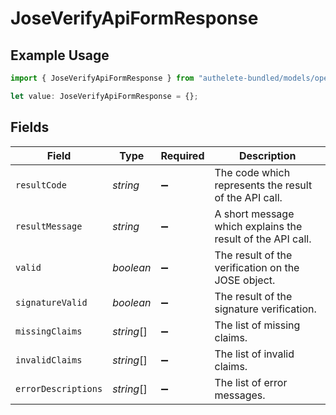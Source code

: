 # JoseVerifyApiFormResponse

## Example Usage

```typescript
import { JoseVerifyApiFormResponse } from "authelete-bundled/models/operations";

let value: JoseVerifyApiFormResponse = {};
```

## Fields

| Field                                                      | Type                                                       | Required                                                   | Description                                                |
| ---------------------------------------------------------- | ---------------------------------------------------------- | ---------------------------------------------------------- | ---------------------------------------------------------- |
| `resultCode`                                               | *string*                                                   | :heavy_minus_sign:                                         | The code which represents the result of the API call.      |
| `resultMessage`                                            | *string*                                                   | :heavy_minus_sign:                                         | A short message which explains the result of the API call. |
| `valid`                                                    | *boolean*                                                  | :heavy_minus_sign:                                         | The result of the verification on the JOSE object.<br/>    |
| `signatureValid`                                           | *boolean*                                                  | :heavy_minus_sign:                                         | The result of the signature verification.<br/>             |
| `missingClaims`                                            | *string*[]                                                 | :heavy_minus_sign:                                         | The list of missing claims.<br/>                           |
| `invalidClaims`                                            | *string*[]                                                 | :heavy_minus_sign:                                         | The list of invalid claims.<br/>                           |
| `errorDescriptions`                                        | *string*[]                                                 | :heavy_minus_sign:                                         | The list of error messages.<br/>                           |